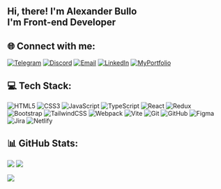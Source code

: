 ## Hi, there! I'm Alexander Bullo </br> I'm **Front-end Developer**

## 🌐 Connect with me:

[![Telegram](https://img.shields.io/badge/Telegram-blue?style=for-the-bage&logo=telegram&logoColor=white)](https://t.me/AlexandereBullo)
[![Discord](https://img.shields.io/badge/Discord-%237289DA.svg?logo=discord&logoColor=white)](https://discord.gg/1035100299347644436)
[![Email](https://img.shields.io/badge/Email-green.svg?logo=gmail&logoColor=white)](mailto:bulloalexander77@gmail.com)
[![LinkedIn](https://img.shields.io/badge/LinkedIn-blue.svg?logo=linkedIN&logoColor=white)](https://www.linkedin.com/in/boolick-undefined-895688236)
[![MyPortfolio](https://img.shields.io/badge/MyPortfolio-593D88.svg?logo=netlify&logoColor=white)](https://myportfolioprojecct.netlify.app/)

## 💻 Tech Stack:

![HTML5](https://img.shields.io/badge/html5-%23E34F26.svg?style=for-the-badge&logo=html5&logoColor=white) ![CSS3](https://img.shields.io/badge/css3-%231572B6.svg?style=for-the-badge&logo=css3&logoColor=white) ![JavaScript](https://img.shields.io/badge/javascript-%23323330.svg?style=for-the-badge&logo=javascript&logoColor=%23F7DF1E) ![TypeScript](https://img.shields.io/badge/typescript-%23007ACC.svg?style=for-the-badge&logo=typescript&logoColor=white) ![React](https://img.shields.io/badge/react-%2320232a.svg?style=for-the-badge&logo=react&logoColor=%2361DAFB) ![Redux](https://img.shields.io/badge/redux-%23593d88.svg?style=for-the-badge&logo=redux&logoColor=white) ![Bootstrap](https://img.shields.io/badge/bootstrap-%238511FA.svg?style=for-the-badge&logo=bootstrap&logoColor=white) ![TailwindCSS](https://img.shields.io/badge/tailwindcss-%2338B2AC.svg?style=for-the-badge&logo=tailwind-css&logoColor=white) ![Webpack](https://img.shields.io/badge/webpack-%238DD6F9.svg?style=for-the-badge&logo=webpack&logoColor=black) ![Vite](https://img.shields.io/badge/vite-%23593d88.svg?style=for-the-badge&logo=vite&logoColor=white) ![Git](https://img.shields.io/badge/git-%23F05033.svg?style=for-the-badge&logo=git&logoColor=white) ![GitHub](https://img.shields.io/badge/github-%23121011.svg?style=for-the-badge&logo=github&logoColor=white) ![Figma](https://img.shields.io/badge/figma-%23F24E1E.svg?style=for-the-badge&logo=figma&logoColor=white) ![Jira](https://img.shields.io/badge/jira-%230A0FFF.svg?style=for-the-badge&logo=jira&logoColor=white) ![Netlify](https://img.shields.io/badge/netlify-%23000000.svg?style=for-the-badge&logo=netlify&logoColor=#00C7B7)

## 📊 GitHub Stats:

![](https://github-readme-stats.vercel.app/api?username=boolick&theme=dark&hide_border=false&include_all_commits=false&count_private=true) ![](https://github-readme-streak-stats.herokuapp.com/?user=boolick&theme=dark&hide_border=false) </br>

[![](https://visitcount.itsvg.in/api?id=boolick&icon=0&color=0)](https://visitcount.itsvg.in)

